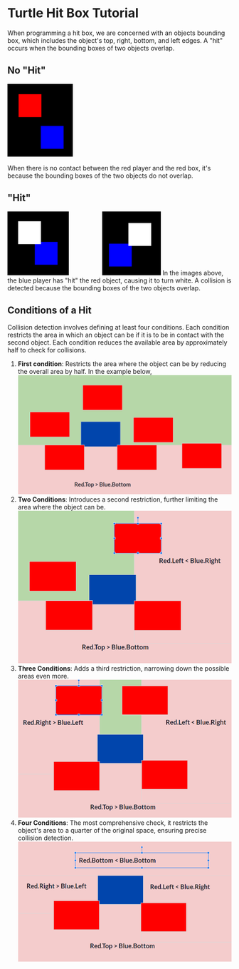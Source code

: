 
# Turtle Hit Box Tutorial

When programming a hit box, we are concerned with an objects bounding box, which includes the object's top, right, bottom, and left edges. A "hit" occurs when the bounding boxes of two objects overlap.

## No "Hit"
![No Contact](no_contact.png)

When there is no contact between the red player and the red box, it's because the bounding boxes of the two objects do not overlap.

## "Hit"
![Hit](up(1).png) &ensp; &ensp; &ensp;&ensp;&ensp;&ensp;&ensp;&ensp;&ensp;![Hit](up(2).png)
In the images above, the blue player has "hit" the red object, causing it to turn white. A collision is detected because the bounding boxes of the two objects overlap.

## Conditions of a Hit
Collision detection involves defining at least four conditions. Each condition restricts the area in which an object can be if it is to be in contact with the second object. Each condition reduces the available area by approximately half to check for collisions.

1. **First condition**: 
    Restricts the area where the object can be by reducing the overall area by half.
    In the example below, 
![First](firstcondition.png)
2. **Two Conditions**: Introduces a second restriction, further limiting the area where the object can be.
![Second](secondcondition.png)
3. **Three Conditions**: Adds a third restriction, narrowing down the possible areas even more.
![Third](thirdcondition.png)
4. **Four Conditions**: The most comprehensive check, it restricts the object's area to a quarter of the original space, ensuring precise collision detection.
![Fourth](fourthcondition.png
)
